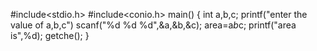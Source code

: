#include<stdio.h>
#include<conio.h>
main()
{
int a,b,c;
printf("enter the value of a,b,c")
scanf("%d %d %d",&a,&b,&c);
area=a*b*c;
printf("area is",%d);
getche();
}
